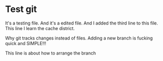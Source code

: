 # Test git

It's a testing file.
And it's a edited file.
And I added the third line to this file.
This line I learn the cache district.

Why git tracks changes instead of files.
Adding a new branch is fucking quick and SIMPLE!!!

This line is about how to arrange the branch
